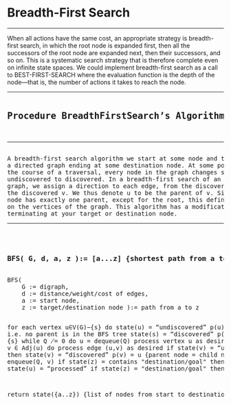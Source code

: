 # Breadth-First Search

<hr/>

When all actions have the same cost, an appropriate
strategy is breadth-first search, in which the root node is expanded
first, then all the successors of the root node are expanded next,
then their successors, and so on. This is a systematic search strategy
that is therefore complete even on infinite state spaces. We could
implement breadth-first search as a call to BEST-FIRST-SEARCH where
the evaluation function is the depth of the node—that is, the number
of actions it takes to reach the node.

<hr/>
<pre>
<h2>Procedure BreadthFirstSearch’s Algorithm</h2>
<hr/>
A breadth-first search algorithm we start at some node and traverse 
a directed graph ending at some destination node. At some point during 
the course of a traversal, every node in the graph changes state from 
undiscovered to discovered. In a breadth-first search of an undirected 
graph, we assign a direction to each edge, from the discoverer u to 
the discovered v. We thus denote u to be the parent of v. Since each 
node has exactly one parent, except for the root, this defines a tree 
on the vertices of the graph. This algorithm has a modification 
terminating at your target or destination node.
<hr/>
<h3>
<strong>BFS( G, d, a, z ):= [a...z]</strong> {shortest path from a to z}
</h3>
BFS(
    G := digraph,
    d := distance/weight/cost of edges,
    a := start node,
    z := target/destination node ):= path from a to z

for each vertex u∈V(G)−{s} do
    state(u) = “undiscovered”
    p(u) = nil, i.e. no parent is in the BFS tree
state(s) = “discovered”
p(s) = nil
Q = {s}
while Q ̸= 0 do
    u = dequeue(Q)
    process vertex u as desired
    for each v ∈ Adj(u) do
        process edge (u,v) as desired
        if state(v) = “undiscovered” then
            state(v) = “discovered”
            p(v) = u    {parent node = child node}
            enqueue(Q, v)
        if state(z) = contains "destination/goal" then
            break;
    state(u) = “processed”
    if state(z) = "destination/goal" then
    break;

return state({a..z}) {list of nodes from start to destination}
</pre>
